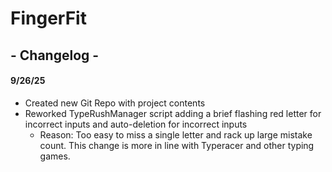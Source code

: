 # FingerFit











## \- Changelog -

#### 9/26/25



* Created new Git Repo with project contents
* Reworked TypeRushManager script adding a brief flashing red letter for incorrect inputs and auto-deletion for incorrect inputs
  * Reason: Too easy to miss a single letter and rack up large mistake count. This change is more in line with Typeracer and other typing games.

